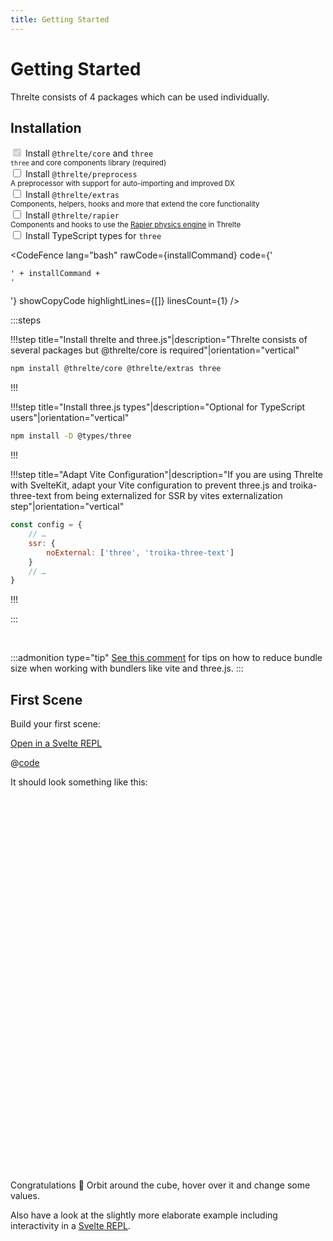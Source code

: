 ```yaml
---
title: Getting Started
---
```


<script>
	const preprocess = '@threlte/preprocess'
	let installPreprocess = true

	const extras = '@threlte/extras'
	let installExtras = true

	const rapier = '@threlte/rapier'
	let installRapier = true

	const typescript = '@types/three'
	let installTypescript = true

	$: installCommand = [
		'npm i -D three',
		'@threlte/core',
		installPreprocess && preprocess,
		installExtras && extras,
		installRapier && rapier,
		installTypescript && typescript
	]
		.filter(Boolean)
		.join(' \\\n  ')
</script>


# Getting Started

Threlte consists of 4 packages which can be used individually.

## Installation

<div class="flex flex-col">

<div class="mb-4">
<input id="core" type="checkbox" checked disabled />
<label for="core">
Install <code>@threlte/core</code> and <code>three</code><br />
<small><code>three</code> and core components library (required)</small>
</label>
</div>

<div class="mb-4">
<input id="preprocess" type="checkbox" bind:checked={installPreprocess} />
<label for="preprocess">
Install <code>@threlte/preprocess</code><br />
<small>A preprocessor with support for auto-importing and improved DX</small>
</label>
</div>

<div class="mb-4">
<input id="extras" type="checkbox" bind:checked={installExtras} />
<label for="extras">
Install <code>@threlte/extras</code><br />
<small>Components, helpers, hooks and more that extend the core functionality</small>
</label>
</div>

<div class="mb-4">
<input id="rapier" type="checkbox" bind:checked={installRapier} />
<label for="rapier">
Install <code>@threlte/rapier</code><br />
<small>Components and hooks to use the <a href="https://rapier.rs/" target="_blank">Rapier physics engine</a> in Threlte</small>
</label>
</div>

<div>
<input id="typescript" type="checkbox" bind:checked={installTypescript} />
<label for="typescript">
Install TypeScript types for <code>three</code><br />
</label>
</div>

</div>

<CodeFence lang="bash" rawCode={installCommand} code={'<pre><code><span class="line">' + installCommand + '</span></code></pre>'} showCopyCode highlightLines={[]} linesCount={1} />


:::steps

!!!step title="Install threlte and three.js"|description="Threlte consists of several packages but @threlte/core is required"|orientation="vertical"

```bash copy
npm install @threlte/core @threlte/extras three
```

!!!

!!!step title="Install three.js types"|description="Optional for TypeScript users"|orientation="vertical"

```bash copy
npm install -D @types/three
```

!!!

!!!step title="Adapt Vite Configuration"|description="If you are using Threlte with SvelteKit, adapt your Vite configuration to prevent three.js and troika-three-text from being externalized for SSR by vites externalization step"|orientation="vertical"

```js copyHighlight{3-5}|title=vite.config.js
const config = {
	// …
	ssr: {
		noExternal: ['three', 'troika-three-text']
	}
	// …
}
```

!!!

:::

<br>

:::admonition type="tip"
[See this comment](https://github.com/threlte/threlte/issues/8#issuecomment-1024085864) for tips on how to reduce bundle size when working with bundlers like vite and three.js.
:::

## First Scene

Build your first scene:

[Open in a Svelte REPL](https://svelte.dev/repl/14f38c03710945b797d0c421f55e4373?version=3.46.2)

@[code](../examples/getting-started/Scene.svelte)

It should look something like this:

<script lang="ts">
import GettingStarted from '$examples/getting-started/Scene.svelte'
</script>

<div style="height: 600px;" class="my-8 rounded-md shadow-lg mx-auto border border-gray-divider">
  <GettingStarted />
</div>

Congratulations :tada:
Orbit around the cube, hover over it and change some values.

Also have a look at the slightly more elaborate example including interactivity in a [Svelte REPL](https://svelte.dev/repl/bcb9474112ca440cb3c1f67e74250bcf?version=3.46.2).
